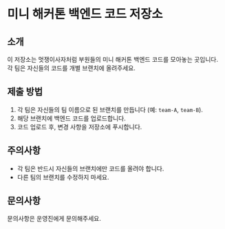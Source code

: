 # 미니 해커톤 백엔드 코드 저장소

## 소개

이 저장소는 멋쟁이사자처럼 부원들의 미니 해커톤 백엔드 코드를 모아놓는 곳입니다. 각 팀은 자신들의 코드를 개별 브랜치에 올려주세요.

## 제출 방법

1.  각 팀은 자신들의 팀 이름으로 된 브랜치를 만듭니다 (예: `team-A`, `team-B`).
2.  해당 브랜치에 백엔드 코드를 업로드합니다.
3.  코드 업로드 후, 변경 사항을 저장소에 푸시합니다.

## 주의사항

*   각 팀은 반드시 자신들의 브랜치에만 코드를 올려야 합니다.
*   다른 팀의 브랜치를 수정하지 마세요.

## 문의사항

문의사항은 운영진에게 문의해주세요.

